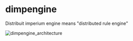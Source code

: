 # dimpengine
Distribuit imperium engine means "distributed rule engine"

![dimpengine_architecture](dimpengine)

